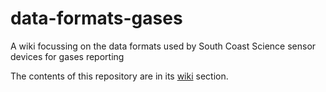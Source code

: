# data-formats-gases
A wiki focussing on the data formats used by South Coast Science sensor devices for gases reporting

The contents of this repository are in its [wiki](https://github.com/south-coast-science/data-formats-gases/wiki) section.
